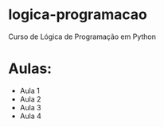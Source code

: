 # logica-programacao
 Curso de Lógica de Programação em Python

 # Aulas:
  - Aula 1
  - Aula 2
  - Aula 3
  - Aula 4
    
